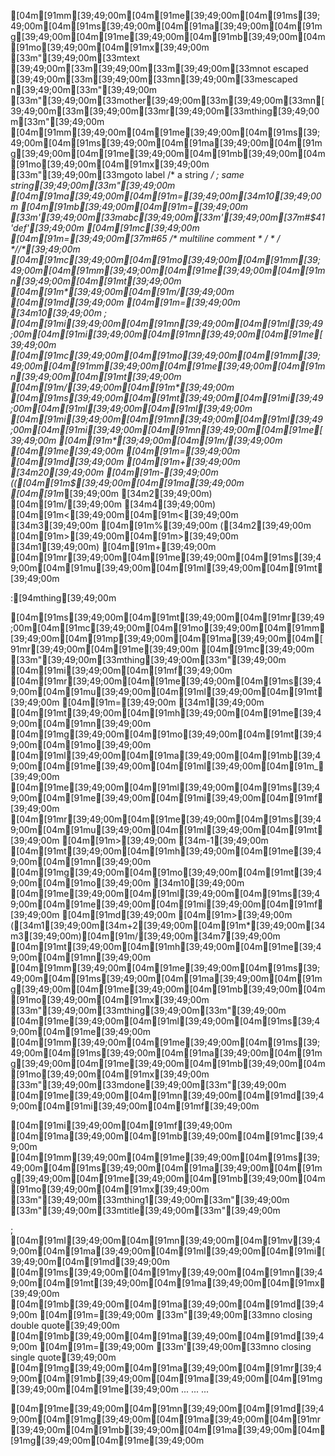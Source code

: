 [04m[91mm[39;49;00m[04m[91me[39;49;00m[04m[91ms[39;49;00m[04m[91ms[39;49;00m[04m[91ma[39;49;00m[04m[91mg[39;49;00m[04m[91me[39;49;00m[04m[91mb[39;49;00m[04m[91mo[39;49;00m[04m[91mx[39;49;00m [33m"[39;49;00m[33mtext [39;49;00m[33m\[39;49;00m[33m\[39;49;00m[33mnot escaped [39;49;00m[33m\[39;49;00m[33mn[39;49;00m[33mescaped n[39;49;00m[33m"[39;49;00m [33m"[39;49;00m[33mother[39;49;00m[33m\[39;49;00m[33mn[39;49;00m[33m\[39;49;00m[33mr[39;49;00m[33mthing[39;49;00m[33m"[39;49;00m
[04m[91mm[39;49;00m[04m[91me[39;49;00m[04m[91ms[39;49;00m[04m[91ms[39;49;00m[04m[91ma[39;49;00m[04m[91mg[39;49;00m[04m[91me[39;49;00m[04m[91mb[39;49;00m[04m[91mo[39;49;00m[04m[91mx[39;49;00m [33m"[39;49;00m[33mgoto label /* a string */ ; same string[39;49;00m[33m"[39;49;00m
[04m[91ma[39;49;00m[04m[91m=[39;49;00m[34m10[39;49;00m
[04m[91mb[39;49;00m[04m[91m=[39;49;00m  [33m'[39;49;00m[33mabc[39;49;00m[33m'[39;49;00m[37m#$41'def'[39;49;00m
[04m[91mc[39;49;00m [04m[91m=[39;49;00m[37m#65   /* multiline comment * / * / *//*[39;49;00m
[04m[91mc[39;49;00m[04m[91mo[39;49;00m[04m[91mm[39;49;00m[04m[91mm[39;49;00m[04m[91me[39;49;00m[04m[91mn[39;49;00m[04m[91mt[39;49;00m [04m[91m*[39;49;00m[04m[91m/[39;49;00m [04m[91md[39;49;00m [04m[91m=[39;49;00m [34m10[39;49;00m   ; [04m[91mi[39;49;00m[04m[91mn[39;49;00m[04m[91ml[39;49;00m[04m[91mi[39;49;00m[04m[91mn[39;49;00m[04m[91me[39;49;00m [04m[91mc[39;49;00m[04m[91mo[39;49;00m[04m[91mm[39;49;00m[04m[91mm[39;49;00m[04m[91me[39;49;00m[04m[91mn[39;49;00m[04m[91mt[39;49;00m [04m[91m/[39;49;00m[04m[91m*[39;49;00m [04m[91ms[39;49;00m[04m[91mt[39;49;00m[04m[91mi[39;49;00m[04m[91ml[39;49;00m[04m[91ml[39;49;00m [04m[91mi[39;49;00m[04m[91mn[39;49;00m[04m[91ml[39;49;00m[04m[91mi[39;49;00m[04m[91mn[39;49;00m[04m[91me[39;49;00m [04m[91m*[39;49;00m[04m[91m/[39;49;00m
[04m[91me[39;49;00m [04m[91m=[39;49;00m [04m[91md[39;49;00m [04m[91m+[39;49;00m [34m20[39;49;00m [04m[91m-[39;49;00m (([04m[91m$[39;49;00m[04m[91ma[39;49;00m [04m[91m*[39;49;00m [34m2[39;49;00m) [04m[91m/[39;49;00m [34m4[39;49;00m) [04m[91m<[39;49;00m[04m[91m<[39;49;00m [34m3[39;49;00m [04m[91m%[39;49;00m ([34m2[39;49;00m [04m[91m>[39;49;00m[04m[91m>[39;49;00m [34m1[39;49;00m) [04m[91m+[39;49;00m [04m[91mr[39;49;00m[04m[91me[39;49;00m[04m[91ms[39;49;00m[04m[91mu[39;49;00m[04m[91ml[39;49;00m[04m[91mt[39;49;00m


:[94mthing[39;49;00m

[04m[91ms[39;49;00m[04m[91mt[39;49;00m[04m[91mr[39;49;00m[04m[91mc[39;49;00m[04m[91mo[39;49;00m[04m[91mm[39;49;00m[04m[91mp[39;49;00m[04m[91ma[39;49;00m[04m[91mr[39;49;00m[04m[91me[39;49;00m [04m[91mc[39;49;00m [33m"[39;49;00m[33mthing[39;49;00m[33m"[39;49;00m
[04m[91mi[39;49;00m[04m[91mf[39;49;00m [04m[91mr[39;49;00m[04m[91me[39;49;00m[04m[91ms[39;49;00m[04m[91mu[39;49;00m[04m[91ml[39;49;00m[04m[91mt[39;49;00m [04m[91m=[39;49;00m [34m1[39;49;00m [04m[91mt[39;49;00m[04m[91mh[39;49;00m[04m[91me[39;49;00m[04m[91mn[39;49;00m
    [04m[91mg[39;49;00m[04m[91mo[39;49;00m[04m[91mt[39;49;00m[04m[91mo[39;49;00m [04m[91ml[39;49;00m[04m[91ma[39;49;00m[04m[91mb[39;49;00m[04m[91me[39;49;00m[04m[91ml[39;49;00m[04m[91m_[39;49;00m
[04m[91me[39;49;00m[04m[91ml[39;49;00m[04m[91ms[39;49;00m[04m[91me[39;49;00m[04m[91mi[39;49;00m[04m[91mf[39;49;00m [04m[91mr[39;49;00m[04m[91me[39;49;00m[04m[91ms[39;49;00m[04m[91mu[39;49;00m[04m[91ml[39;49;00m[04m[91mt[39;49;00m [04m[91m>[39;49;00m [34m-1[39;49;00m [04m[91mt[39;49;00m[04m[91mh[39;49;00m[04m[91me[39;49;00m[04m[91mn[39;49;00m
    [04m[91mg[39;49;00m[04m[91mo[39;49;00m[04m[91mt[39;49;00m[04m[91mo[39;49;00m [34m10[39;49;00m
[04m[91me[39;49;00m[04m[91ml[39;49;00m[04m[91ms[39;49;00m[04m[91me[39;49;00m[04m[91mi[39;49;00m[04m[91mf[39;49;00m [04m[91md[39;49;00m [04m[91m>[39;49;00m ([34m1[39;49;00m[34m+2[39;49;00m[04m[91m*[39;49;00m[34m3[39;49;00m)[04m[91m/[39;49;00m[34m7[39;49;00m [04m[91mt[39;49;00m[04m[91mh[39;49;00m[04m[91me[39;49;00m[04m[91mn[39;49;00m
    [04m[91mm[39;49;00m[04m[91me[39;49;00m[04m[91ms[39;49;00m[04m[91ms[39;49;00m[04m[91ma[39;49;00m[04m[91mg[39;49;00m[04m[91me[39;49;00m[04m[91mb[39;49;00m[04m[91mo[39;49;00m[04m[91mx[39;49;00m [33m"[39;49;00m[33mthing[39;49;00m[33m"[39;49;00m
[04m[91me[39;49;00m[04m[91ml[39;49;00m[04m[91ms[39;49;00m[04m[91me[39;49;00m
    [04m[91mm[39;49;00m[04m[91me[39;49;00m[04m[91ms[39;49;00m[04m[91ms[39;49;00m[04m[91ma[39;49;00m[04m[91mg[39;49;00m[04m[91me[39;49;00m[04m[91mb[39;49;00m[04m[91mo[39;49;00m[04m[91mx[39;49;00m [33m"[39;49;00m[33mdone[39;49;00m[33m"[39;49;00m
[04m[91me[39;49;00m[04m[91mn[39;49;00m[04m[91md[39;49;00m[04m[91mi[39;49;00m[04m[91mf[39;49;00m

[04m[91mi[39;49;00m[04m[91mf[39;49;00m [04m[91ma[39;49;00m[04m[91mb[39;49;00m[04m[91mc[39;49;00m [04m[91mm[39;49;00m[04m[91me[39;49;00m[04m[91ms[39;49;00m[04m[91ms[39;49;00m[04m[91ma[39;49;00m[04m[91mg[39;49;00m[04m[91me[39;49;00m[04m[91mb[39;49;00m[04m[91mo[39;49;00m[04m[91mx[39;49;00m [33m"[39;49;00m[33mthing1[39;49;00m[33m"[39;49;00m [33m"[39;49;00m[33mtitle[39;49;00m[33m"[39;49;00m


; [04m[91mI[39;49;00m[04m[91mn[39;49;00m[04m[91mv[39;49;00m[04m[91ma[39;49;00m[04m[91ml[39;49;00m[04m[91mi[39;49;00m[04m[91md[39;49;00m [04m[91ms[39;49;00m[04m[91my[39;49;00m[04m[91mn[39;49;00m[04m[91mt[39;49;00m[04m[91ma[39;49;00m[04m[91mx[39;49;00m
[04m[91mb[39;49;00m[04m[91ma[39;49;00m[04m[91md[39;49;00m [04m[91m=[39;49;00m [33m"[39;49;00m[33mno closing double quote[39;49;00m
[04m[91mb[39;49;00m[04m[91ma[39;49;00m[04m[91md[39;49;00m [04m[91m=[39;49;00m [33m'[39;49;00m[33mno closing single quote[39;49;00m
[04m[91mg[39;49;00m[04m[91ma[39;49;00m[04m[91mr[39;49;00m[04m[91mb[39;49;00m[04m[91ma[39;49;00m[04m[91mg[39;49;00m[04m[91me[39;49;00m
...
...
...

[04m[91me[39;49;00m[04m[91mn[39;49;00m[04m[91md[39;49;00m[04m[91mg[39;49;00m[04m[91ma[39;49;00m[04m[91mr[39;49;00m[04m[91mb[39;49;00m[04m[91ma[39;49;00m[04m[91mg[39;49;00m[04m[91me[39;49;00m
